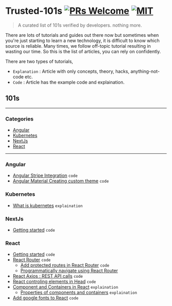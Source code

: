 # Trusted-101s [![PRs Welcome](https://img.shields.io/badge/PRs-welcome-brightgreen.svg)](http://makeapullrequest.com) [![MIT](https://img.shields.io/github/license/mashape/apistatus.svg)](https://opensource.org/licenses/MIT)

> A curated list of 101s verified by developers. nothing more.

There are lots of tutorials and guides out there now but sometimes when you're just starting to learn a new technology, it is difficult to know which source is reliable. Many times, we follow off-topic tutorial resulting in wasting our time. So this is the list of articles, you can rely on confidently.

There are two types of tutorials,

- `Explanation` : Article with only concepts, theory, hacks, anything-not-code etc.
- `Code` : Article has the example code and explaination.

## 101s

---

### Categories

- [Angular](#angular)
- [Kubernetes](#kubernetes)
- [NextJs](#nextjs)
- [React](#react)

---

### Angular

- [Angular Stripe Integration](https://alligator.io/angular/stripe-elements/) `code`
- [Angular Material Creating custom theme](https://alligator.io/angular/angular-material-custom-theme) `code`

### Kubernetes

- [What is kubernetes](https://deis.com/blog/2016/kubernetes-illustrated-guide/) `explaination`

### NextJs

- [Getting started](https://nextjs.org/learn) `code`

### React

- [Getting started](https://reactjs.org/docs/hello-world.html) `code`
- [React Router](https://medium.com/@pshrmn/a-simple-react-router-v4-tutorial-7f23ff27adf) `code`
  - [Add protected routes in React Router](https://tylermcginnis.com/react-router-protected-routes-authentication) `code`
  - [Programmatically navigate using React Router](https://stackoverflow.com/a/42121109/5027712)
- [React Axios : REST API calls](https://alligator.io/react/axios-react) `code`
- [React controling elements in Head](https://alligator.io/react/react-helmet) `code`
- [Component and Containers in React](https://medium.com/@learnreact/container-components-c0e67432e005) `explaination`
  - [Properties of components and containers](https://medium.com/@dan_abramov/smart-and-dumb-components-7ca2f9a7c7d0) `explaination`
- [Add google fonts to React](https://scotch.io/@micwanyoike/how-to-add-fonts-to-a-react-project) `code`
